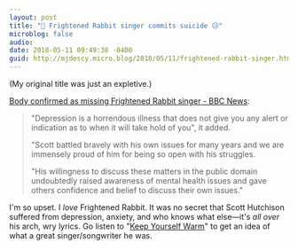 ```yaml
---
layout: post
title: "🎵 Frightened Rabbit singer commits suicide 😥"
microblog: false
audio: 
date: 2018-05-11 09:49:38 -0400
guid: http://mjdescy.micro.blog/2018/05/11/frightened-rabbit-singer.html
---
```

(My original title was just an expletive.)

[Body confirmed as missing Frightened Rabbit singer - BBC News](http://www.bbc.com/news/uk-scotland-44079462):

> "Depression is a horrendous illness that does not give you any alert or indication as to when it will take hold of you", it added. 
> 
> "Scott battled bravely with his own issues for many years and we are immensely proud of him for being so open with his struggles.
>
> "His willingness to discuss these matters in the public domain undoubtedly raised awareness of mental health issues and gave others confidence and belief to discuss their own issues."

I'm so upset. I _love_ Frightened Rabbit. It was no secret that Scott Hutchison suffered from depression, anxiety, and who knows what else—it's _all over_ his arch, wry lyrics. Go listen to "[Keep Yourself Warm](https://itunes.apple.com/us/album/keep-yourself-warm/917524230?i=917524306)" to get an idea of what a great singer/songwriter he was.
